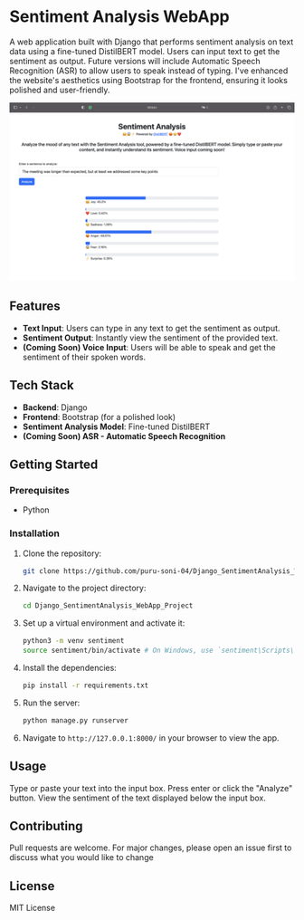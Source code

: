 # Sentiment Analysis WebApp

A web application built with Django that performs sentiment analysis on text data using a fine-tuned DistilBERT model. Users can input text to get the sentiment as output. Future versions will include Automatic Speech Recognition (ASR) to allow users to speak instead of typing. I've enhanced the website's aesthetics using Bootstrap for the frontend, ensuring it looks polished and user-friendly.


![Screenshot of the web app](image.png)

## Features

- **Text Input**: Users can type in any text to get the sentiment as output.
- **Sentiment Output**: Instantly view the sentiment of the provided text.
- **(Coming Soon) Voice Input**: Users will be able to speak and get the sentiment of their spoken words.

## Tech Stack

- **Backend**: Django
- **Frontend**: Bootstrap (for a polished look)
- **Sentiment Analysis Model**: Fine-tuned DistilBERT
- **(Coming Soon) ASR - Automatic Speech Recognition**

## Getting Started

### Prerequisites

- Python

### Installation

1. Clone the repository:
   ```bash
   git clone https://github.com/puru-soni-04/Django_SentimentAnalysis_WebApp_Project.git
   ```

2. Navigate to the project directory:
   ```bash
   cd Django_SentimentAnalysis_WebApp_Project
   ```

3. Set up a virtual environment and activate it:
   ```bash
   python3 -m venv sentiment
   source sentiment/bin/activate # On Windows, use `sentiment\Scripts\activate`
   ```

4. Install the dependencies:
   ```bash
   pip install -r requirements.txt
   ```

5. Run the server:
   ```bash
   python manage.py runserver
   ```

6. Navigate to `http://127.0.0.1:8000/` in your browser to view the app.

## Usage

Type or paste your text into the input box.
Press enter or click the "Analyze" button.
View the sentiment of the text displayed below the input box.

## Contributing

Pull requests are welcome. For major changes, please open an issue first to discuss what you would like to change

## License
 MIT License
